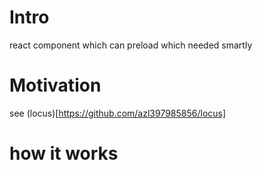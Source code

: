 # Intro
react component which can preload which needed smartly

# Motivation

see (locus)[https://github.com/azl397985856/locus]

# how it works

